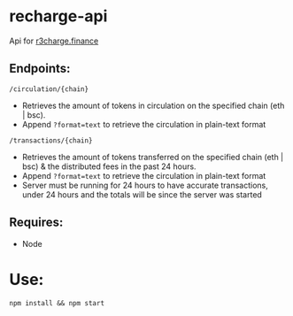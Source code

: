 # recharge-api

Api for [r3charge.finance](https://recharge.finance/)

## Endpoints:

`/circulation/{chain}` 
- Retrieves the amount of tokens in circulation on the specified chain (eth | bsc). 
- Append `?format=text` to retrieve the circulation in plain-text format 

`/transactions/{chain}` 
- Retrieves the amount of tokens transferred on the specified chain (eth | bsc) & the distributed fees in the past 24 hours. 
- Append `?format=text` to retrieve the circulation in plain-text format 
- Server must be running for 24 hours to have accurate transactions, under 24 hours and the totals will be since the server was started

## Requires:

- Node

# Use:

`npm install && npm start` 



